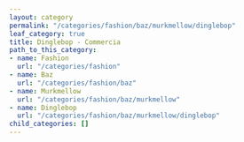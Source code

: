 ```yaml
---
layout: category
permalink: "/categories/fashion/baz/murkmellow/dinglebop"
leaf_category: true
title: Dinglebop - Commercia
path_to_this_category:
- name: Fashion
  url: "/categories/fashion"
- name: Baz
  url: "/categories/fashion/baz"
- name: Murkmellow
  url: "/categories/fashion/baz/murkmellow"
- name: Dinglebop
  url: "/categories/fashion/baz/murkmellow/dinglebop"
child_categories: []
---
```

